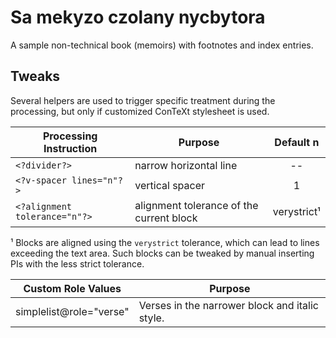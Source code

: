 Sa mekyzo czolany nycbytora
===========================

A sample non-technical book (memoirs) with footnotes and index entries.

Tweaks
------

Several helpers are used to trigger specific treatment during the processing, 
but only if customized ConTeXt stylesheet is used.

|    Processing Instruction     |                 Purpose                  |  Default n |
|-------------------------------|------------------------------------------|:----------:|
| `<?divider?>`                 | narrow horizontal line                   |     --     |
| `<?v-spacer lines="n"?>`      | vertical spacer                          |      1     |
| `<?alignment tolerance="n"?>` | alignment tolerance of the current block | verystrict¹|

¹ Blocks are aligned using the `verystrict` tolerance, which can lead to lines exceeding
  the text area. Such blocks can be tweaked by manual inserting PIs with the less strict 
  tolerance.

|      Custom Role Values     |                    Purpose                     |
|-----------------------------|------------------------------------------------|
| simplelist@role="verse"     | Verses in the narrower block and italic style. |
